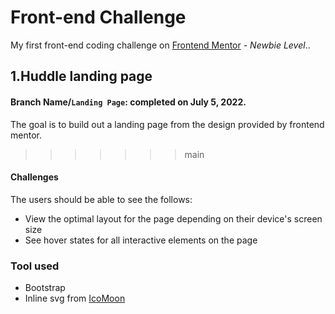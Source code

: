 # Front-end Challenge
My first front-end coding challenge on [Frontend Mentor](https://www.frontendmentor.io) - *Newbie Level*..

## 1.Huddle landing page
#### Branch Name/`Landing Page`: **completed on July 5, 2022**.
The goal is to build out a landing page from the design provided by frontend mentor. 
>>>>>>> main

#### Challenges 
The users should be able to see the follows: 
- View the optimal layout for the page depending on their device's screen size
- See hover states for all interactive elements on the page

### Tool used 
- Bootstrap 
- Inline svg from [IcoMoon](https://icomoon.io/)

